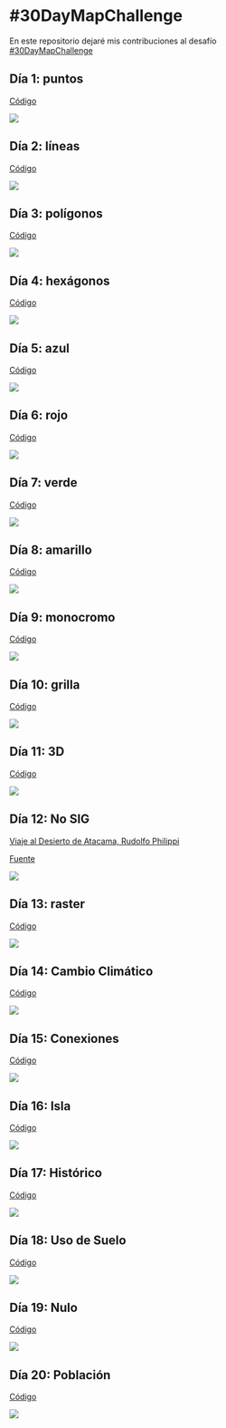 
# #30DayMapChallenge

En este repositorio dejaré mis contribuciones al desafío [#30DayMapChallenge](https://github.com/tjukanovt/30DayMapChallenge)

## Día 1: puntos

[Código](https://github.com/sporella/30daymap/blob/master/1_points.R)

![](https://github.com/sporella/30daymap/blob/master/plots/1_accidentes.png)

## Día 2: líneas

[Código](https://github.com/sporella/30daymap/blob/master/2_lines.R)

![](https://github.com/sporella/30daymap/blob/master/plots/2_viajes7am.png)

## Día 3: polígonos

[Código](https://github.com/sporella/30daymap/blob/master/3_polygons.R)

![](https://github.com/sporella/30daymap/blob/master/plots/3_tsunami.png)

## Día 4: hexágonos

[Código](https://github.com/sporella/30daymap/blob/master/4_hexagons.R)

![](https://github.com/sporella/30daymap/blob/master/plots/4_temp_ene.png)

## Día 5: azul

[Código](https://github.com/sporella/30daymap/blob/master/5_blue.R)

![](https://github.com/sporella/30daymap/blob/master/plots/5_nubes.png)

## Día 6: rojo

[Código](https://github.com/sporella/30daymap/blob/master/6_red.R)

![](https://github.com/sporella/30daymap/blob/master/plots/6_vacas.png)

## Día 7: verde

[Código](https://github.com/sporella/30daymap/blob/master/7_green.R)

![](https://github.com/sporella/30daymap/blob/master/plots/7_areasverdes.png)

## Día 8: amarillo

[Código](https://github.com/sporella/30daymap/blob/master/8_yellow.R)

![](https://github.com/sporella/30daymap/blob/master/plots/8_desierto.png)

## Día 9: monocromo

[Código](https://github.com/sporella/30daymap/blob/master/9_monochrome.R)

![](https://github.com/sporella/30daymap/blob/master/plots/9_volcanes.png)

## Día 10: grilla

[Código](https://github.com/sporella/30daymap/blob/master/10_grid.R)

![](https://github.com/sporella/30daymap/blob/master/plots/10_paradas.png)

## Día 11: 3D

[Código](https://github.com/sporella/30daymap/blob/master/11_3d.R)

![](https://github.com/sporella/30daymap/blob/master/plots/11_torresdelpaine.png)

## Día 12: No SIG

[Viaje al Desierto de Atacama, Rudolfo Philippi](http://www.memoriachilena.gob.cl/602/w3-article-7825.html)

[Fuente ](http://www.bibliotecanacionaldigital.gob.cl/bnd/631/w3-article-350582.html)

![](https://github.com/sporella/30daymap/blob/master/plots/12_philippi.png)

## Día 13: raster

[Código](https://github.com/sporella/30daymap/blob/master/13_raster.R)

![](https://github.com/sporella/30daymap/blob/master/plots/13_humedadsuelo.png)

## Día 14: Cambio Climático

[Código](https://github.com/sporella/30daymap/blob/master/14_cambioclimatico.R)

![](https://github.com/sporella/30daymap/blob/master/plots/14_anomalias.png)

## Día 15: Conexiones

[Código](https://github.com/sporella/30daymap/blob/master/15_connections.R)

![](https://github.com/sporella/30daymap/blob/master/plots/15_vuelos.png)

## Día 16: Isla

[Código](https://github.com/sporella/30daymap/blob/master/16_island.R)

![](https://github.com/sporella/30daymap/blob/master/plots/16_rapanui.png)

## Día 17: Histórico

[Código](https://github.com/sporella/30daymap/blob/master/17_historical.R)

![](https://github.com/sporella/30daymap/blob/master/plots/17_sudamerica1830.png)

## Día 18: Uso de Suelo

[Código](https://github.com/sporella/30daymap/blob/master/18_landuse.R)

![](https://github.com/sporella/30daymap/blob/master/plots/18_prcsantiago.png)

## Día 19: Nulo

[Código](https://github.com/sporella/30daymap/blob/master/19_null.R)

![](https://github.com/sporella/30daymap/blob/master/plots/19_sininternet.png)

## Día 20: Población

[Código](https://github.com/sporella/30daymap/blob/master/20_population.R)

![](https://github.com/sporella/30daymap/blob/master/plots/20_expectativas.png)